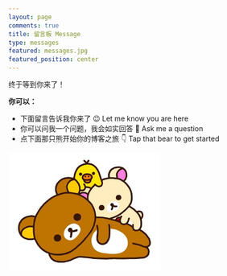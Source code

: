 ```yaml
---
layout: page
comments: true
title: 留言板 Message
type: messages
featured: messages.jpg
featured_position: center
---
```


终于等到你来了！

**你可以：**
- 下面留言告诉我你来了 😉 Let me know you are here
- 你可以问我一个问题，我会如实回答 🥳 Ask me a question
- 点下面那只熊开始你的博客之旅 👇 Tap that bear to get started

<a href="/"><img style="width:60%" src="/assets/img/posts/rilakkuma.jpg"/></a>

<script>
    var nowDate = new Date();
    var nowYear = nowDate.getUTCFullYear();
    var nowMonth = nowDate.getUTCMonth()+1;
    if (nowMonth < 10) nowMonth = "0"+nowMonth;
    var nowDay = nowDate.getUTCDate();
    if (nowDay < 10) nowDay = "0"+nowDay;
    var nowHour = nowDate.getUTCHours();
    if (nowHour < 10) nowHour = "0"+nowHour;
    var nowMinute = nowDate.getUTCMinutes();
    if (nowMinute < 10) nowMinute = "0"+nowMinute;
    var nowSecond = nowDate.getUTCSeconds();
    if (nowSecond < 10) nowSecond = "0"+nowSecond;
    
    
    var nowDateStr = nowYear + '-' + nowMonth + '-' + nowDay + 'T' + nowHour + ':' + nowMinute + ':' + nowSecond + '.000Z';
    console.log("ike.today: new date is " + nowDateStr)
    localStorage.setItem("ike.today.q2a.lasttime", nowDateStr);
</script>